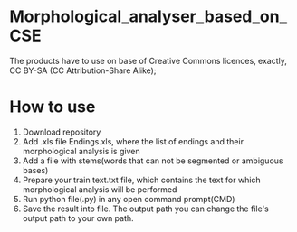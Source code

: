 # Morphological_analyser_based_on_CSE

The products have to use on base of Creative Commons licences, exactly, CC BY-SA (CC Attribution-Share Alike);
# How to use

1. Download repository
2. Add .xls file Endings.xls, where the list of endings and their morphological analysis is given
3. Add a file with stems(words that can not be segmented or ambiguous bases)
4. Prepare your train text.txt file, which contains the text for which morphological analysis will be performed 
5. Run python file(.py) in any open command prompt(CMD)
6. Save the result into file. The output path you can change the file's output path to your own path.
